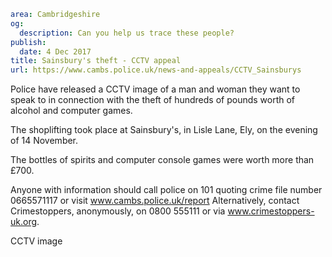 ```yaml
area: Cambridgeshire
og:
  description: Can you help us trace these people?
publish:
  date: 4 Dec 2017
title: Sainsbury's theft - CCTV appeal
url: https://www.cambs.police.uk/news-and-appeals/CCTV_Sainsburys
```

Police have released a CCTV image of a man and woman they want to speak to in connection with the theft of hundreds of pounds worth of alcohol and computer games.

The shoplifting took place at Sainsbury's, in Lisle Lane, Ely, on the evening of 14 November.

The bottles of spirits and computer console games were worth more than £700.

Anyone with information should call police on 101 quoting crime file number 0665571117 or visit www.cambs.police.uk/report Alternatively, contact Crimestoppers, anonymously, on 0800 555111 or via www.crimestoppers-uk.org.

CCTV image
